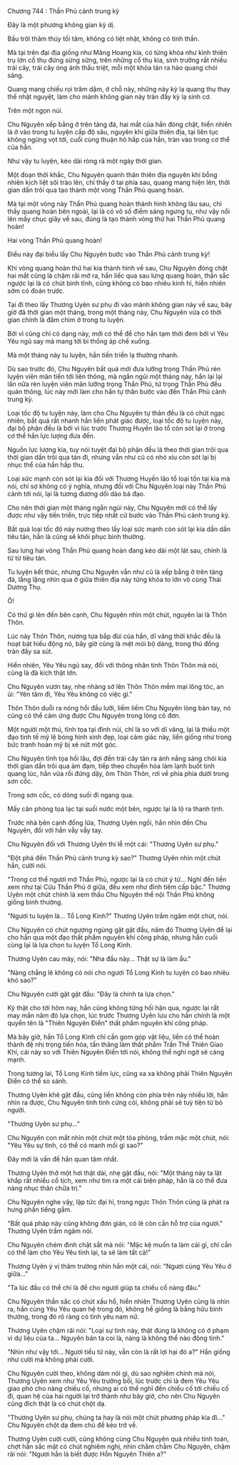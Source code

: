 




Chương 744 : Thần Phủ cảnh trung kỳ


Đây là một phương không gian kỳ dị.

Bầu trời thâm thúy tối tăm, không có liệt nhật, không có tinh thần.

Mà tại trên đại địa giống như Mãng Hoang kia, có từng khỏa như kình thiên trụ lớn cổ thụ đứng sừng sững, trên những cổ thụ kia, sinh trưởng rất nhiều trái cây, trái cây óng ánh thấu triệt, mỗi một khỏa tản ra hào quang chói sáng.

Quang mang chiếu rọi trăm dặm, ở chỗ này, những này kỳ lạ quang thụ thay thế nhật nguyệt, làm cho mảnh không gian này tràn đầy kỳ lạ sinh cơ.

Trên một ngọn núi.

Chu Nguyên xếp bằng ở trên tảng đá, hai mắt của hắn đóng chặt, hiển nhiên là ở vào trong tu luyện cấp độ sâu, nguyên khí giữa thiên địa, tại liên tục không ngừng vọt tới, cuối cùng thuận hô hấp của hắn, tràn vào trong cơ thể của hắn.

Như vậy tu luyện, kéo dài ròng rã một ngày thời gian.

Một đoạn thời khắc, Chu Nguyên quanh thân thiên địa nguyên khí bỗng nhiên kịch liệt sôi trào lên, chỉ thấy ở tại phía sau, quang mang hiện lên, thời gian dần trôi qua tạo thành một vòng Thần Phủ quang hoàn.

Mà tại một vòng này Thần Phủ quang hoàn thành hình không lâu sau, chỉ thấy quang hoàn bên ngoài, lại là có vô số điểm sáng ngưng tụ, như vậy nổi lên mấy chục giây về sau, đúng là tạo thành vòng thứ hai Thần Phủ quang hoàn!

Hai vòng Thần Phủ quang hoàn!

Điều này đại biểu lấy Chu Nguyên bước vào Thần Phủ cảnh trung kỳ!

Khi vòng quang hoàn thứ hai kia thành hình về sau, Chu Nguyên đóng chặt hai mắt cũng là chậm rãi mở ra, hắn liếc qua sau lưng quang hoàn, thần sắc ngược lại là có chút bình tĩnh, cũng không có bao nhiêu kinh hỉ, hiển nhiên sớm có đoán trước.

Tại đi theo lấy Thương Uyên sư phụ đi vào mảnh không gian này về sau, bây giờ đã thời gian một tháng, trong một tháng này, Chu Nguyên vừa có thời gian chính là đắm chìm ở trong tu luyện.

Bởi vì cũng chỉ có dạng này, mới có thể để cho hắn tạm thời đem bởi vì Yêu Yêu ngủ say mà mang tới bi thống áp chế xuống.

Mà một tháng này tu luyện, hắn tiến triển lạ thường nhanh.

Dù sao trước đó, Chu Nguyên bất quá mới đưa lưỡng trọng Thần Phủ rèn luyện viên mãn tiến tới liên thông, mà ngắn ngủi một tháng này, hắn lại lại lần nữa rèn luyện viên mãn lưỡng trọng Thần Phủ, tứ trọng Thần Phủ đều quán thông, lúc này mới làm cho hắn tự thân bước vào đến Thần Phủ cảnh trung kỳ.

Loại tốc độ tu luyện này, làm cho Chu Nguyên tự thân đều là có chút ngạc nhiên, bất quá rất nhanh hắn liền phát giác được, loại tốc độ tu luyện này, đại bộ phận đều là bởi vì lúc trước Thương Huyền lão tổ còn sót lại ở trong cơ thể hắn lực lượng đưa đến.

Nguồn lực lượng kia, tuy nói tuyệt đại bộ phận đều là theo thời gian trôi qua thời gian dần trôi qua tán đi, nhưng vẫn như cũ có nhỏ xíu còn sót lại bị nhục thể của hắn hấp thu.

Loại sức mạnh còn sót lại kia đối với Thương Huyền lão tổ loại tồn tại kia mà nói, chỉ sợ không có ý nghĩa, nhưng đối với Chu Nguyên loại này Thần Phủ cảnh tới nói, lại là tương đương dồi dào bá đạo.

Cho nên thời gian một tháng ngắn ngủi này, Chu Nguyên mới có thể lấy được như vậy tiến triển, trực tiếp nhất cử bước vào Thần Phủ cảnh trung kỳ.

Bất quá loại tốc độ này nương theo lấy loại sức mạnh còn sót lại kia dần dần tiêu tán, hẳn là cũng sẽ khôi phục bình thường.

Sau lưng hai vòng Thần Phủ quang hoàn đang kéo dài một lát sau, chính là từ từ tiêu tán.

Tu luyện kết thúc, nhưng Chu Nguyên vẫn như cũ là xếp bằng ở trên tảng đá, lẳng lặng nhìn qua ở giữa thiên địa này từng khỏa to lớn vô cùng Thái Dương Thụ.

Ô!

Có thứ gì lẻn đến bên cạnh, Chu Nguyên nhìn một chút, nguyên lai là Thôn Thôn.

Lúc này Thôn Thôn, nương tựa bắp đùi của hắn, dĩ vãng thời khắc đều là hoạt bát hiếu động nó, bây giờ cũng là mệt mỏi bộ dáng, trong thú đồng tràn đầy sa sút.

Hiển nhiên, Yêu Yêu ngủ say, đối với thông nhân tính Thôn Thôn mà nói, cũng là đả kích thật lớn.

Chu Nguyên vươn tay, nhẹ nhàng sờ lên Thôn Thôn mềm mại lông tóc, an ủi: "Yên tâm đi, Yêu Yêu không có việc gì."

Thôn Thôn duỗi ra nóng hổi đầu lưỡi, liếm liếm Chu Nguyên lòng bàn tay, nó cũng có thể cảm ứng được Chu Nguyên trong lòng cô đơn.

Một người một thú, tĩnh tọa tại đỉnh núi, chỉ là so với dĩ vãng, lại là thiếu một đạo tinh tế mỹ lệ bóng hình xinh đẹp, loại cảm giác này, liền giống như trong bức tranh hoàn mỹ bị xé nứt một góc.

Chu Nguyên tĩnh tọa hồi lâu, đợi đến trái cây tản ra ánh nắng sáng chói kia thời gian dần trôi qua ảm đạm, tiếp theo chuyển hóa làm lạnh buốt tinh quang lúc, hắn vừa rồi đứng dậy, ôm Thôn Thôn, rơi về phía phía dưới trong sơn cốc.

Trong sơn cốc, có dòng suối đi ngang qua.

Mấy căn phòng tọa lạc tại suối nước một bên, ngược lại là lộ ra thanh tịnh.

Trước nhà bên cạnh đống lửa, Thương Uyên ngồi, hắn nhìn đến Chu Nguyên, đối với hắn vẫy vẫy tay.

Chu Nguyên đối với Thương Uyên thi lễ một cái: "Thương Uyên sư phụ."

"Đột phá đến Thần Phủ cảnh trung kỳ sao?" Thương Uyên nhìn một chút hắn, cười nói.

"Trong cơ thể ngươi mở Thần Phủ, ngược lại là có chút ý tứ... Nghĩ đến liền xem như tại Cửu Thần Phủ ở giữa, đều xem như đỉnh tiêm cấp bậc." Thương Uyên một chút chính là xem thấu Chu Nguyên thể nội Thần Phủ không giống bình thường.

"Ngươi tu luyện là... Tổ Long Kinh?" Thương Uyên trầm ngâm một chút, nói.

Chu Nguyên có chút ngượng ngùng gật gật đầu, năm đó Thương Uyên để lại cho hắn qua một đạo thất phẩm nguyên khí công pháp, nhưng hắn cuối cùng lại là lựa chọn tu luyện Tổ Long Kinh.

Thương Uyên cau mày, nói: "Nha đầu này... Thật sự là làm ẩu."

"Nàng chẳng lẽ không có nói cho ngươi Tổ Long Kinh tu luyện có bao nhiêu khó sao?"

Chu Nguyên cười gật gật đầu: "Đây là chính ta lựa chọn."

Kỳ thật cho tới hôm nay, hắn cũng không từng hối hận qua, ngược lại rất may mắn năm đó lựa chọn, lúc trước Thương Uyên lưu cho hắn chính là một quyển tên là "Thiên Nguyên Điển" thất phẩm nguyên khí công pháp.

Mà bây giờ, hắn Tổ Long Kinh chỉ cần gom góp vật liệu, liền có thể hoàn thành đệ nhị trọng tiến hóa, tấn thăng làm thất phẩm Trấn Thế Thiên Giao Khí, cái này so với Thiên Nguyên Điển tới nói, không thể nghi ngờ sẽ càng mạnh.

Trong tương lai, Tổ Long Kinh tiềm lực, cũng xa xa không phải Thiên Nguyên Điển có thể so sánh.

Thương Uyên khẽ gật đầu, cũng liền không còn phía trên này nhiều lời, hắn nhìn ra được, Chu Nguyên tính tình cứng cỏi, không phải sẽ tuỳ tiện từ bỏ người.

"Thương Uyên sư phụ..."

Chu Nguyên con mắt nhìn một chút một tòa phòng, trầm mặc một chút, nói: "Yêu Yêu sự tình, có thể có manh mối gì sao?"

Đây mới là vấn đề hắn quan tâm nhất.

Thương Uyên thở một hơi thật dài, nhẹ gật đầu, nói: "Một tháng này ta lật khắp rất nhiều cổ tịch, xem như tìm ra một cái biện pháp, hẳn là có thể đưa nàng nhục thân chữa trị."

Chu Nguyên nghe vậy, lập tức đại hỉ, trong ngực Thôn Thôn cũng là phát ra hưng phấn tiếng gầm.

"Bất quá pháp này cũng không đơn giản, có lẽ còn cần hỗ trợ của ngươi." Thương Uyên trầm ngâm nói.

Chu Nguyên chém đinh chặt sắt mà nói: "Mặc kệ muốn ta làm cái gì, chỉ cần có thể làm cho Yêu Yêu tỉnh lại, ta sẽ làm tất cả!"

Thương Uyên ý vị thâm trường nhìn hắn một cái, nói: "Ngươi cùng Yêu Yêu ở giữa..."

"Ta lúc đầu có thể chỉ là để cho ngươi giúp ta chiếu cố nàng đâu."

Chu Nguyên thần sắc có chút xấu hổ, hiển nhiên Thương Uyên cũng là nhìn ra, hắn cùng Yêu Yêu quan hệ trong đó, không hề giống là bằng hữu bình thường, trong đó rõ ràng có tình yêu nam nữ.

Thương Uyên chậm rãi nói: "Loại sự tình này, thật đúng là không có ở phạm vi dự liệu của ta... Nguyên bản ta coi là, nàng là không thể nào động tình."

"Nhìn như vậy tới... Ngươi tiểu tử này, vẫn còn là rất lợi hại đó a?" Hắn giống như cười mà không phải cười.

Chu Nguyên cười theo, không dám nói gì, dù sao nghiêm chỉnh mà nói, Thương Uyên xem như Yêu Yêu trưởng bối, lúc trước chỉ là đem Yêu Yêu giao phó cho nàng chiếu cố, nhưng ai có thể nghĩ đến chiếu cố tới chiếu cố đi, quan hệ của hai người lại trở thành như bây giờ, cho nên Chu Nguyên cũng đích thật là có chút chột dạ.

"Thương Uyên sư phụ, chúng ta hay là nói một chút phương pháp kia đi..." Chu Nguyên chột dạ đem chủ đề kéo trở về.

Thương Uyên cười cười, cũng không cùng Chu Nguyên quá nhiều tính toán, chợt hắn sắc mặt có chút nghiêm nghị, nhìn chằm chằm Chu Nguyên, chậm rãi nói: "Ngươi hẳn là biết được Hỗn Nguyên Thiên a?"




